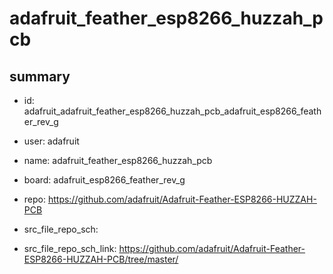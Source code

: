 # adafruit_feather_esp8266_huzzah_pcb
 
## summary 
* id: adafruit_adafruit_feather_esp8266_huzzah_pcb_adafruit_esp8266_feather_rev_g
* user: adafruit
* name: adafruit_feather_esp8266_huzzah_pcb
* board: adafruit_esp8266_feather_rev_g
* repo: https://github.com/adafruit/Adafruit-Feather-ESP8266-HUZZAH-PCB



* src_file_repo_sch: 
* src_file_repo_sch_link: https://github.com/adafruit/Adafruit-Feather-ESP8266-HUZZAH-PCB/tree/master/






